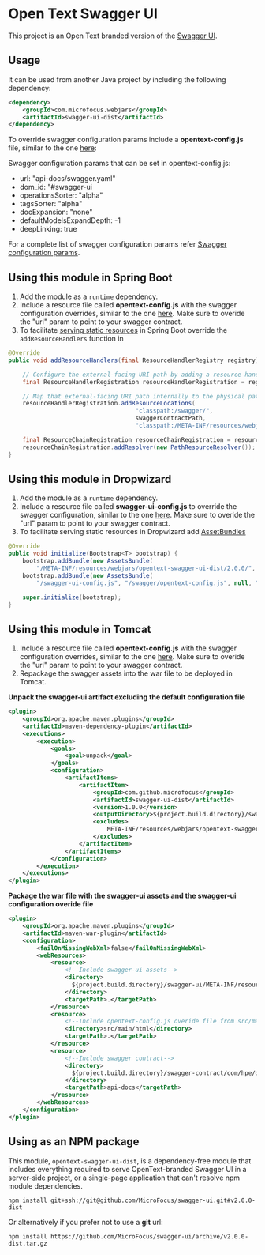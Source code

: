 # Open Text Swagger UI

This project is an Open Text branded version of the [Swagger UI](https://github.com/swagger-api/swagger-ui).

## Usage

It can be used from another Java project by including the following dependency:

```xml
<dependency>
    <groupId>com.microfocus.webjars</groupId>
    <artifactId>swagger-ui-dist</artifactId>
</dependency>
```

To override swagger configuration params include a **opentext-config.js** file, similar to the one [here](./src/main/resources/opentext-config.js):

Swagger configuration params that can be set in opentext-config.js:
 - url: "api-docs/swagger.yaml"
 - dom_id: "#swagger-ui
 - operationsSorter: "alpha"
 - tagsSorter: "alpha"
 - docExpansion: "none"
 - defaultModelsExpandDepth: -1
 - deepLinking: true

For a complete list of swagger configuration params refer [Swagger configuration params](https://github.com/swagger-api/swagger-ui/blob/master/docs/usage/configuration.md#core).

## Using this module in Spring Boot

1. Add the module as a `runtime` dependency.
2. Include a resource file called **opentext-config.js** with the swagger configuration overrides, similar to the one [here](./src/main/resources/opentext-config.js).
Make sure to overide the "url" param to point to your swagger contract.
3. To facilitate [serving static resources](https://docs.spring.io/spring-framework/docs/current/javadoc-api/org/springframework/web/servlet/config/annotation/ResourceHandlerRegistry.html) in Spring Boot override the `addResourceHandlers` function in 

```java
@Override
public void addResourceHandlers(final ResourceHandlerRegistry registry) {

    // Configure the external-facing URI path by adding a resource handler
    final ResourceHandlerRegistration resourceHandlerRegistration = registry.addResourceHandler("/swagger/**");

    // Map that external-facing URI path internally to the physical path where the resources are actually located
    resourceHandlerRegistration.addResourceLocations(
                                    "classpath:/swagger/",
                                    swaggerContractPath,
                                    "classpath:/META-INF/resources/webjars/opentext-swagger-ui-dist/2.0.0/");

    final ResourceChainRegistration resourceChainRegistration = resourceRegistration.resourceChain(true);
    resourceChainRegistration.addResolver(new PathResourceResolver());
}
```

## Using this module in Dropwizard

1. Add the module as a `runtime` dependency.
2. Include a resource file called **swagger-ui-config.js** to override the swagger configuration, similar to the one [here](./src/main/resources/opentext-config.js).
Make sure to overide the "url" param to point to your swagger contract.
3. To facilitate serving static resources in Dropwizard add [AssetBundles](https://www.dropwizard.io/en/latest/manual/core.html#bundles)

```java
@Override
public void initialize(Bootstrap<T> bootstrap) {
    bootstrap.addBundle(new AssetsBundle(
        "/META-INF/resources/webjars/opentext-swagger-ui-dist/2.0.0/", "/swagger/", "index.html", "swagger-ui"));
    bootstrap.addBundle(new AssetsBundle(
        "/swagger-ui-config.js", "/swagger/opentext-config.js", null, "swagger-ui-config"));

    super.initialize(bootstrap);
}
```

## Using this module in Tomcat
1. Include a resource file called **opentext-config.js** with the swagger configuration overrides, similar to the one [here](./src/main/resources/opentext-config.js).
Make sure to overide the "url" param to point to your swagger contract.
2. Repackage the swagger assets into the war file to be deployed in Tomcat.

**Unpack the swagger-ui artifact excluding the default configuration file**
```xml
<plugin>
    <groupId>org.apache.maven.plugins</groupId>
    <artifactId>maven-dependency-plugin</artifactId>
    <executions>
        <execution>
            <goals>
                <goal>unpack</goal>
            </goals>
            <configuration>
                <artifactItems>
                    <artifactItem>
                        <groupId>com.github.microfocus</groupId>
                        <artifactId>swagger-ui-dist</artifactId>
                        <version>1.0.0</version>
                        <outputDirectory>${project.build.directory}/swagger-ui</outputDirectory>
                        <excludes>
                            META-INF/resources/webjars/opentext-swagger-ui-dist/2.0.0/opentext-config.js
                        </excludes>
                    </artifactItem>
                </artifactItems>
            </configuration>
        </execution>
    </executions>
</plugin>
```

**Package the war file with the swagger-ui assets and the swagger-ui configuration overide file**
```xml
<plugin>
    <groupId>org.apache.maven.plugins</groupId>
    <artifactId>maven-war-plugin</artifactId>
    <configuration>
        <failOnMissingWebXml>false</failOnMissingWebXml>
        <webResources>
            <resource>
                <!--Include swagger-ui assets-->
                <directory>
                  ${project.build.directory}/swagger-ui/META-INF/resources/webjars/opentext-swagger-ui-dist/2.0.0
                </directory>
                <targetPath>.</targetPath>
            </resource>
            <resource>
                <!--Include opentext-config.js overide file from src/main/html-->
                <directory>src/main/html</directory>
                <targetPath>.</targetPath>
            </resource>
            <resource>
                <!--Include swagger contract-->
                <directory>
                  ${project.build.directory}/swagger-contract/com/hpe/darwin/tag/service/contract
                </directory>
                <targetPath>api-docs</targetPath>
            </resource>
        </webResources>
    </configuration>
</plugin>
```

## Using as an NPM package
This module, `opentext-swagger-ui-dist`, is a dependency-free module that includes everything required to serve OpenText-branded Swagger UI in a server-side project, or a single-page application that can't resolve npm module dependencies.

    npm install git+ssh://git@github.com/MicroFocus/swagger-ui.git#v2.0.0-dist

Or alternatively if you prefer not to use a **git** url:

    npm install https://github.com/MicroFocus/swagger-ui/archive/v2.0.0-dist.tar.gz
